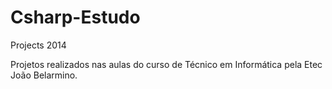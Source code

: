# Csharp-Estudo
Projects 2014


Projetos realizados nas aulas do curso de Técnico em Informática pela Etec João Belarmino.
